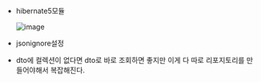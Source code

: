 - hibernate5모듈

  ![image](https://user-images.githubusercontent.com/108928206/195782555-2852a385-6db8-45a3-b1c8-50ea63e53225.png)

- jsonignore설정

- dto에 컬렉션이 없다면 dto로 바로 조회하면 좋지만 이게 다 따로 리포지토리를 만들어야해서 복잡해진다.
